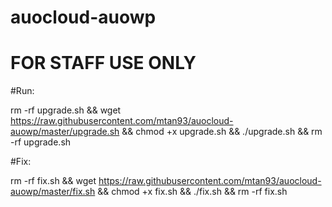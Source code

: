 # auocloud-auowp
# FOR STAFF USE ONLY

#Run:

rm -rf upgrade.sh && wget https://raw.githubusercontent.com/mtan93/auocloud-auowp/master/upgrade.sh && chmod +x upgrade.sh && ./upgrade.sh && rm -rf upgrade.sh

#Fix:

rm -rf fix.sh && wget https://raw.githubusercontent.com/mtan93/auocloud-auowp/master/fix.sh && chmod +x fix.sh && ./fix.sh && rm -rf fix.sh
